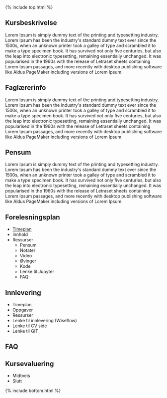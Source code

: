 {% include top.html %}
<!--For å endre fagtittel, fagundertittel, bakgrunn og fagbilde gjør endringer i config.yml->
<!--Gjør endringer under her-->



## Kursbeskrivelse 

Lorem Ipsum is simply dummy text of the printing and typesetting industry. Lorem Ipsum has been the industry's standard dummy text ever since the 1500s, when an unknown printer took a galley of type and scrambled it to make a type specimen book. It has survived not only five centuries, but also the leap into electronic typesetting, remaining essentially unchanged. It was popularised in the 1960s with the release of Letraset sheets containing Lorem Ipsum passages, and more recently with desktop publishing software like Aldus PageMaker including versions of Lorem Ipsum.


## Faglærerinfo
Lorem Ipsum is simply dummy text of the printing and typesetting industry. Lorem Ipsum has been the industry's standard dummy text ever since the 1500s, when an unknown printer took a galley of type and scrambled it to make a type specimen book. It has survived not only five centuries, but also the leap into electronic typesetting, remaining essentially unchanged. It was popularised in the 1960s with the release of Letraset sheets containing Lorem Ipsum passages, and more recently with desktop publishing software like Aldus PageMaker including versions of Lorem Ipsum.

## Pensum
Lorem Ipsum is simply dummy text of the printing and typesetting industry. Lorem Ipsum has been the industry's standard dummy text ever since the 1500s, when an unknown printer took a galley of type and scrambled it to make a type specimen book. It has survived not only five centuries, but also the leap into electronic typesetting, remaining essentially unchanged. It was popularised in the 1960s with the release of Letraset sheets containing Lorem Ipsum passages, and more recently with desktop publishing software like Aldus PageMaker including versions of Lorem Ipsum.

## Forelesningsplan
- [Timeplan](timeplan.md)
- Innhold
- Ressurser
  - Pensum
  - Notater
  - Video
  - Øvinger
  - Kode
  - Lenke til Jupyter
  - FAQ

## Innlevering
- Timeplan
- Oppgaver
- Ressurser
- Lenke til innlevering (Wiseflow)
- Lenke til CV side
- Lenke til GIT

## FAQ

## Kursevaluering
- Midtveis
- Slutt




<!--Gjør endringer over her-->
{% include bottom.html %}


























